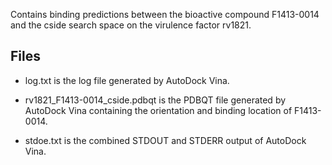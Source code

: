 Contains binding predictions between the bioactive compound F1413-0014 and the cside search space on the virulence factor rv1821.

## Files

- log.txt is the log file generated by AutoDock Vina.

- rv1821_F1413-0014_cside.pdbqt is the PDBQT file generated by AutoDock Vina containing the orientation and binding location of F1413-0014.

- stdoe.txt is the combined STDOUT and STDERR output of AutoDock Vina.

